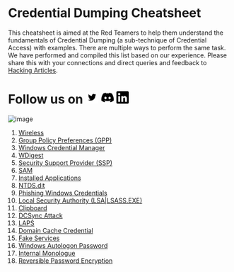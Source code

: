 # Credential Dumping Cheatsheet

This cheatsheet is aimed at the Red Teamers to help them understand the fundamentals of Credential Dumping (a sub-technique of Credential Access) with examples. There are multiple ways to perform the same task. We have performed and compiled this list based on our experience. Please share this with your connections and direct queries and feedback to [Hacking Articles](https://twitter.com/hackinarticles).

[1.5]: https://raw.githubusercontent.com/Ignitetechnologies/Windows-Privilege-Escalation/main/linked.png
[1.6]: https://www.linkedin.com/company/hackingarticles/
[1.3]: https://raw.githubusercontent.com/Ignitetechnologies/Windows-Privilege-Escalation/main/discord.png
[1.4]: https://discord.com/invite/kyKvXwK4Bk
[1.1]: https://raw.githubusercontent.com/Ignitetechnologies/Windows-Privilege-Escalation/main/twitter.png
[1]: http://www.twitter.com/hackinarticles
# Follow us on [![alt text][1.1]][1] [![alt text][1.3]][1.4] [![alt text][1.5]][1.6]

![image](https://raw.githubusercontent.com/Ignitetechnologies/Credential-Dumping/master/creds.jpg)

1. [Wireless](https://www.hackingarticles.in/credential-dumping-wireless/)
2. [Group Policy Preferences (GPP)](https://www.hackingarticles.in/credential-dumping-group-policy-preferences-gpp/)
3. [Windows Credential Manager](https://www.hackingarticles.in/credential-dumping-windows-credential-manager/)
4. [WDigest](https://www.hackingarticles.in/credential-dumping-wdigest/)
5. [Security Support Provider (SSP)](https://www.hackingarticles.in/credential-dumping-security-support-provider-ssp/)
6. [SAM](https://www.hackingarticles.in/credential-dumping-sam/)
7. [Installed Applications](https://www.hackingarticles.in/credential-dumping-applications/)
8. [NTDS.dit](https://www.hackingarticles.in/credential-dumping-ntds-dit/)
9. [Phishing Windows Credentials](https://www.hackingarticles.in/credential-dumping-phishing-windows-credentials/)
10. [Local Security Authority (LSA|LSASS.EXE)](https://www.hackingarticles.in/credential-dumping-local-security-authority-lsalsass-exe/)
11. [Clipboard](https://www.hackingarticles.in/credential-dumping-clipboard/)
12. [DCSync Attack](https://www.hackingarticles.in/credential-dumping-dcsync-attack/)
13. [LAPS](https://www.hackingarticles.in/credential-dumpinglaps/)
14. [Domain Cache Credential](https://www.hackingarticles.in/credential-dumping-domain-cache-credential/)
15. [Fake Services](https://www.hackingarticles.in/credential-dumping-fake-services/)
16. [Windows Autologon Password](https://www.hackingarticles.in/credential-dumping-windows-autologon-password/)
17. [Internal Monologue](https://www.hackingarticles.in/ntlm-downgrade-attack-internal-monologue/)
18. [Reversible Password Encryption](https://www.hackingarticles.in/credential-dumping-active-directory-reversible-encryption/)
